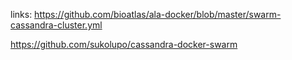 links:
https://github.com/bioatlas/ala-docker/blob/master/swarm-cassandra-cluster.yml

https://github.com/sukolupo/cassandra-docker-swarm
